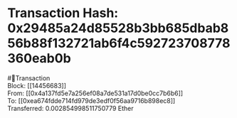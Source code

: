 
Transaction Hash: 0x29485a24d85528b3bb685dbab856b88f132721ab6f4c592723708778360eab0b
====================================================================================
  
#💸Transaction  
Block: [[14456683]]  
From: [[0x4a137fd5e7a256ef08a7de531a17d0be0cc7b6b6]]  
To: [[0xea674fdde714fd979de3edf0f56aa9716b898ec8]]  
Transferred: 0.002854998511750779 Ether